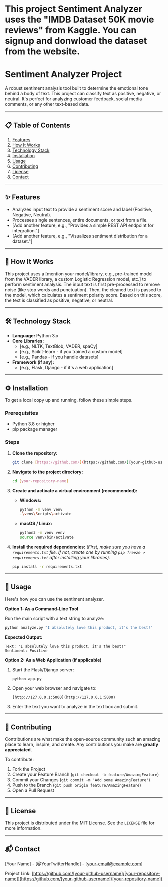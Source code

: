 # This project Sentiment Analyzer uses the "IMDB Dataset 50K movie reviews" from Kaggle. You can signup and donwload the dataset from the website.

# Sentiment Analyzer Project

A robust sentiment analysis tool built to determine the emotional tone behind a body of text. This project can classify text as positive, negative, or neutral. It's perfect for analyzing customer feedback, social media comments, or any other text-based data.

---

## 📋 Table of Contents
1. [Features](#-features)
2. [How It Works](#-how-it-works)
3. [Technology Stack](#-technology-stack)
4. [Installation](#-installation)
5. [Usage](#-usage)
6. [Contributing](#-contributing)
7. [License](#-license)
8. [Contact](#-contact)

---

## ✨ Features

* Analyzes input text to provide a sentiment score and label (Positive, Negative, Neutral).
* Processes single sentences, entire documents, or text from a file.
* [Add another feature, e.g., "Provides a simple REST API endpoint for integration."]
* [Add another feature, e.g., "Visualizes sentiment distribution for a dataset."]

---

## 🧠 How It Works

This project uses a [mention your model/library, e.g., pre-trained model from the VADER library, a custom Logistic Regression model, etc.] to perform sentiment analysis. The input text is first pre-processed to remove noise (like stop words and punctuation). Then, the cleaned text is passed to the model, which calculates a sentiment polarity score. Based on this score, the text is classified as positive, negative, or neutral.

---

## 🛠️ Technology Stack

* **Language:** Python 3.x
* **Core Libraries:**
    * [e.g., NLTK, TextBlob, VADER, spaCy]
    * [e.g., Scikit-learn - if you trained a custom model]
    * [e.g., Pandas - if you handle datasets]
* **Framework (if any):**
    * [e.g., Flask, Django - if it's a web application]

---

## ⚙️ Installation

To get a local copy up and running, follow these simple steps.

### Prerequisites

* Python 3.8 or higher
* pip package manager

### Steps

1.  **Clone the repository:**
    ```sh
    git clone [https://github.com/](https://github.com/)[your-github-username]/[your-repository-name].git
    ```

2.  **Navigate to the project directory:**
    ```sh
    cd [your-repository-name]
    ```

3.  **Create and activate a virtual environment (recommended):**
    * **Windows:**
        ```sh
        python -m venv venv
        .\venv\Scripts\activate
        ```
    * **macOS / Linux:**
        ```sh
        python3 -m venv venv
        source venv/bin/activate
        ```

4.  **Install the required dependencies:**
    *(First, make sure you have a `requirements.txt` file. If not, create one by running `pip freeze > requirements.txt` after installing your libraries).*
    ```sh
    pip install -r requirements.txt
    ```

---

## 🚀 Usage

Here's how you can use the sentiment analyzer.

**Option 1: As a Command-Line Tool**

Run the main script with a text string to analyze:
```sh
python analyze.py "I absolutely love this product, it's the best!"
```
**Expected Output:**
```
Text: "I absolutely love this product, it's the best!"
Sentiment: Positive
```

**Option 2: As a Web Application (if applicable)**

1.  Start the Flask/Django server:
    ```sh
    python app.py
    ```
2.  Open your web browser and navigate to:
    ```
    [http://127.0.0.1:5000](http://127.0.0.1:5000)
    ```
3.  Enter the text you want to analyze in the text box and submit.

---

## 🤝 Contributing

Contributions are what make the open-source community such an amazing place to learn, inspire, and create. Any contributions you make are **greatly appreciated**.

To contribute:
1.  Fork the Project
2.  Create your Feature Branch (`git checkout -b feature/AmazingFeature`)
3.  Commit your Changes (`git commit -m 'Add some AmazingFeature'`)
4.  Push to the Branch (`git push origin feature/AmazingFeature`)
5.  Open a Pull Request

---

## 📄 License

This project is distributed under the MIT License. See the `LICENSE` file for more information.

---

## 📬 Contact

[Your Name] - [@YourTwitterHandle] - [your-email@example.com]

Project Link: [https://github.com/[your-github-username]/[your-repository-name]](https://github.com/[your-github-username]/[your-repository-name])

